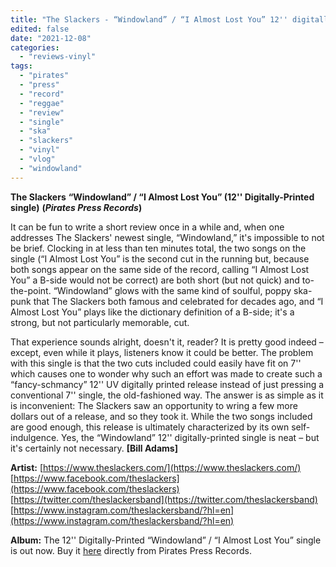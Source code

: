 ```yaml
---
title: "The Slackers - “Windowland” / “I Almost Lost You” 12'' digitally-printed single"
edited: false
date: "2021-12-08"
categories:
  - "reviews-vinyl"
tags:
  - "pirates"
  - "press"
  - "record"
  - "reggae"
  - "review"
  - "single"
  - "ska"
  - "slackers"
  - "vinyl"
  - "vlog"
  - "windowland"
---
```


**The Slackers** **“Windowland” / “I Almost Lost You” (12'' Digitally-Printed single)** **(_Pirates Press Records_)**

It can be fun to write a short review once in a while and, when one addresses The Slackers' newest single, “Windowland,” it's impossible to not be brief. Clocking in at less than ten minutes total, the two songs on the single (“I Almost Lost You” is the second cut in the running but, because both songs appear on the same side of the record, calling “I Almost Lost You” a B-side would not be correct) are both short (but not quick) and to-the-point. “Windowland” glows with the same kind of soulful, poppy ska-punk that The Slackers both famous and celebrated for decades ago, and “I Almost Lost You” plays like the dictionary definition of a B-side; it's a strong, but not particularly memorable, cut.

That experience sounds alright, doesn't it, reader? It is pretty good indeed – except, even while it plays, listeners know it could be better. The problem with this single is that the two cuts included could easily have fit on 7'' which causes one to wonder why such an effort was made to create such a “fancy-schmancy” 12'' UV digitally printed release instead of just pressing a conventional 7'' single, the old-fashioned way. The answer is as simple as it is inconvenient: The Slackers saw an opportunity to wring a few more dollars out of a release, and so they took it. While the two songs included are good enough, this release is ultimately characterized by its own self-indulgence. Yes, the “Windowland” 12'' digitally-printed single is neat – but it's certainly not necessary. **\[Bill Adams\]**

**Artist:** [https://www.theslackers.com/](https://www.theslackers.com/) [https://www.facebook.com/theslackers](https://www.facebook.com/theslackers) [https://twitter.com/theslackersband](https://twitter.com/theslackersband) [https://www.instagram.com/theslackersband/?hl=en](https://www.instagram.com/theslackersband/?hl=en)

**Album:** The 12'' Digitally-Printed “Windowland” / “I Almost Lost You” single is out now. Buy it [here](https://shop.piratespressrecords.com/products/the-slackers-windowland-i-almost-lost-you) directly from Pirates Press Records.
